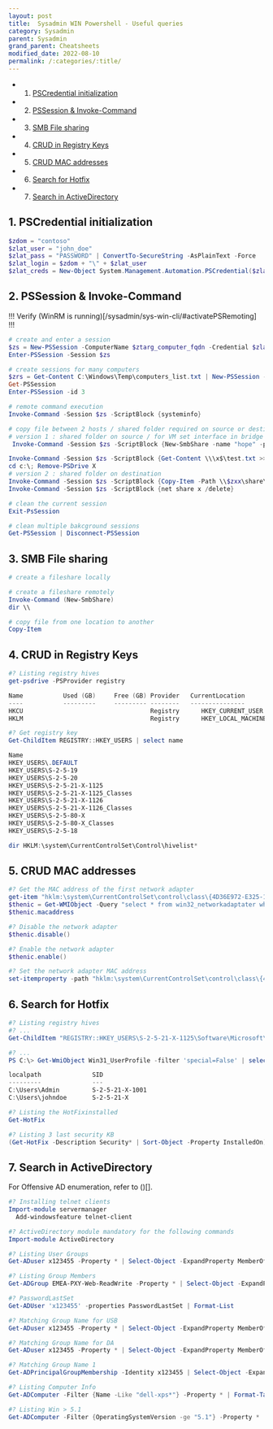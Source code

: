 ```yaml
---
layout: post
title:  Sysadmin WIN Powershell - Useful queries
category: Sysadmin
parent: Sysadmin
grand_parent: Cheatsheets
modified_date: 2022-08-10
permalink: /:categories/:title/
---
```


<!-- vscode-markdown-toc -->
* 1. [PSCredential initialization](#PSCredentialinitialization)
* 2. [PSSession & Invoke-Command](#PSSessionInvoke-Command)
* 3. [SMB File sharing](#SMBFilesharing)
* 4. [CRUD in Registry Keys](#CRUDinRegistryKeys)
* 5. [CRUD MAC addresses](#CRUDMACaddresses)
* 6. [Search for Hotfix](#SearchforHotfix)
* 7. [Search in ActiveDirectory](#SearchinActiveDirectory)

<!-- vscode-markdown-toc-config
	numbering=true
	autoSave=true
	/vscode-markdown-toc-config -->
<!-- /vscode-markdown-toc -->

##  1. <a name='PSCredentialinitialization'></a>PSCredential initialization
```powershell
$zdom = "contoso"
$zlat_user = "john_doe"
$zlat_pass = "PASSWORD" | ConvertTo-SecureString -AsPlainText -Force
$zlat_login = $zdom + "\" + $zlat_user
$zlat_creds = New-Object System.Management.Automation.PSCredential($zlat_login,$zlat_pass)
```

##  2. <a name='PSSessionInvoke-Command'></a>PSSession & Invoke-Command 
!!! Verify (WinRM is running)[/sysadmin/sys-win-cli/#activatePSRemoting] !!!
```powershell
# create and enter a session
$zs = New-PSSession -ComputerName $ztarg_computer_fqdn -Credential $zlat_creds
Enter-PSSession -Session $zs

# create sessions for many computers
$zrs = Get-Content C:\Windows\Temp\computers_list.txt | New-PSSession -ThrottleLimit 50
Get-PSSession
Enter-PSSession -id 3

# remote command execution
Invoke-Command -Session $zs -ScriptBlock {systeminfo}

# copy file between 2 hosts / shared folder required on source or destination
# version 1 : shared folder on source / for VM set interface in bridge mode 
 Invoke-Command -Session $zs -ScriptBlock {New-SmbShare -name "hope" -path "c:\users\_adm_michelj\desktop" -FullAccess "EUROPE\_adm_michelj"}

Invoke-Command -Session $zs -ScriptBlock {Get-Content \\\x$\test.txt >> c:\Windows\Temp\test.txt}
cd c:\; Remove-PSDrive X
# version 2 : shared folder on destination
Invoke-Command -Session $zs -ScriptBlock {Copy-Item -Path \\$zxx\share\test.txt -Destination C:\Windows\Temp\}
Invoke-Command -Session $zs -ScriptBlock {net share x /delete}

# clean the current session
Exit-PsSession

# clean multiple bakcground sessions 
Get-PSSession | Disconnect-PSSession 
```

##  3. <a name='SMBFilesharing'></a>SMB File sharing
```powershell
# create a fileshare locally

# create a fileshare remotely 
Invoke-Command (New-SmbShare)
dir \\

# copy file from one location to another
Copy-Item
```

##  4. <a name='CRUDinRegistryKeys'></a>CRUD in Registry Keys 
```powershell
#? Listing registry hives
get-psdrive -PSProvider registry

Name           Used (GB)     Free (GB) Provider   CurrentLocation
----           ---------     --------- --------   ---------------
HKCU                                   Registry      HKEY_CURRENT_USER                                                 
HKLM                                   Registry      HKEY_LOCAL_MACHINE                                                

#? Get registry key
Get-ChildItem REGISTRY::HKEY_USERS | select name

Name                                                                                                    ----                                                                                                           
HKEY_USERS\.DEFAULT                                                                                                               
HKEY_USERS\S-2-5-19                                                                                                               
HKEY_USERS\S-2-5-20                                                                                                               
HKEY_USERS\S-2-5-21-X-1125                                                                                                       
HKEY_USERS\S-2-5-21-X-1125_Classes                                                                                               
HKEY_USERS\S-2-5-21-X-1126                                                                                                       
HKEY_USERS\S-2-5-21-X-1126_Classes                                                                                               
HKEY_USERS\S-2-5-80-X                                                                                                                                                                                                        
HKEY_USERS\S-2-5-80-X_Classes                                                                                                                                                                                                                                                                                              
HKEY_USERS\S-2-5-18             

dir HKLM:\system\CurrentControlSet\Control\hivelist*
```
##  5. <a name='CRUDMACaddresses'></a>CRUD MAC addresses
```powershell
#? Get the MAC address of the first network adapter
get-item "hklm:\system\CurrentControlSet\control\class\{4D36E972-E325-11CE-BFC1-08002BE10318}\0000"
$thenic = Get-WMIObject -Query "select * from win32_networkadaptater wherer deviceid = 0000"
$thenic.macaddress

#? Disable the network adapter
$thenic.disable()

#? Enable the network adapter
$thenic.enable()

#? Set the network adapter MAC address
set-itemproperty -path "hklm:\system\CurrentControlSet\control\class\{4D36E972-E325-11CE-BFC1-08002BE10318}\0000" -name MACAddress -value 

```
 
##  6. <a name='SearchforHotfix'></a>Search for Hotfix 
```powershell
#? Listing registry hives
#? ...
Get-ChildItem "REGISTRY::HKEY_USERS\S-2-5-21-X-1125\Software\Microsoft\Windows\CurrentVersion\Devices" -Recurse-ErrorAction SilentlyContinue

#? ...
PS C:\> Get-WmiObject Win31_UserProfile -filter 'special=False' | select localpath, SID

localpath              SID
---------              ---
C:\Users\Admin         S-2-5-21-X-1001
C:\Users\johndoe       S-2-5-21-X

#? Listing the HotFixinstalled
Get-HotFix

#? Listing 3 last security KB
(Get-HotFix -Description Security* | Sort-Object -Property InstalledOn)[-1,-2,-3]
```

##  7. <a name='SearchinActiveDirectory'></a>Search in ActiveDirectory

For Offensive AD enumeration, refer to ()[]. 

```powershell
#? Installing telnet clients 	
Import-module servermanager
  Add-windowsfeature telnet-client

#? ActiveDirectory module mandatory for the following commands
Import-module ActiveDirectory

#? Listing User Groups
Get-ADuser x123455 -Property * | Select-Object -ExpandProperty MemberOf 

#? Listing Group Members
Get-ADGroup EMEA-PXY-Web-ReadWrite -Property * | Select-Object -ExpandProperty Member 

#? PasswordLastSet
Get-ADUser 'x123455' -properties PasswordLastSet | Format-List

#? Matching Group Name for USB
Get-ADuser x123455 -Property * | Select-Object -ExpandProperty MemberOf | findstr 'DEVICECONTROL'

#? Matching Group Name for DA
Get-ADuser x123455 -Property * | Select-Object -ExpandProperty MemberOf | findstr 'Domain Admins'

#? Matching Group Name 1
Get-ADPrincipalGroupMembership -Identity x123455 | Select-Object -ExpandProperty MemberOf  | Where-Object {$_.name -like '*DEVICECONTROL*' } 		

#? Listing Computer Info
Get-ADComputer -Filter {Name -Like "dell-xps*"} -Property * | Format-Table Name,OperatingSystem,OperatingSystemServicePack,OperatingSystemVersion -Wrap -Auto

#? Listing Win > 5.1
Get-ADComputer -Filter {OperatingSystemVersion -ge "5.1"} -Property * | Format-Table Name,OperatingSystem,OperatingSystemVersion -Wrap -Auto
```